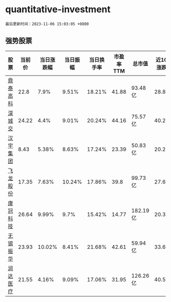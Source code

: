# quantitative-investment

`最后更新时间：2023-11-06 15:03:05 +0800`

## 强势股票

|股票|当前价|当日涨跌幅|当日振幅|当日换手率|市盈率TTM|总市值|近10日涨跌幅|
|----|----|----|----|----|----|----|----|
|[鼎泰高科](https://xueqiu.com/S/SZ301377)|22.8|7.9%|9.51%|18.21%|41.88|93.48亿|28.81%|
|[深城交](https://xueqiu.com/S/SZ301091)|24.22|4.4%|9.01%|20.24%|44.16|75.57亿|40.24%|
|[汉宇集团](https://xueqiu.com/S/SZ300403)|8.43|5.38%|8.63%|17.24%|23.39|50.83亿|20.26%|
|[飞龙股份](https://xueqiu.com/S/SZ002536)|17.35|7.63%|10.24%|17.86%|39.8|99.73亿|27.67%|
|[康冠科技](https://xueqiu.com/S/SZ001308)|26.64|9.99%|9.7%|15.42%|14.77|182.19亿|20.33%|
|[无锡振华](https://xueqiu.com/S/SH605319)|23.93|10.02%|8.41%|21.68%|42.61|59.94亿|33.69%|
|[润达医疗](https://xueqiu.com/S/SH603108)|21.55|4.16%|9.09%|17.06%|31.95|126.26亿|40.57%|
